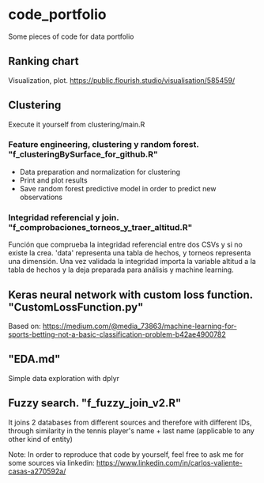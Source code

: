 # code_portfolio
Some pieces of code for data portfolio

## Ranking chart
Visualization, plot.
https://public.flourish.studio/visualisation/585459/

## Clustering
Execute it yourself from clustering/main.R
### Feature engineering, clustering y random forest. "f_clusteringBySurface_for_github.R"
- Data preparation and normalization for clustering
- Print and plot results
- Save random forest predictive model in order to predict new observations
### Integridad referencial y join. "f_comprobaciones_torneos_y_traer_altitud.R"
Función que comprueba la integridad referencial entre dos CSVs y si no existe la crea. 'data' representa una tabla de hechos, y torneos representa una dimensión. Una vez validada la integridad importa la variable altitud a la tabla de hechos y la deja preparada para análisis y machine learning.

## Keras neural network with custom loss function. "CustomLossFunction.py"
Based on: https://medium.com/@media_73863/machine-learning-for-sports-betting-not-a-basic-classification-problem-b42ae4900782

## "EDA.md"
Simple data exploration with dplyr

## Fuzzy search. "f_fuzzy_join_v2.R"
It joins 2 databases from different sources and therefore with different IDs, through similarity in the tennis player's name + last name (applicable to any other kind of entity)

Note: In order to reproduce that code by yourself, feel free to ask me for some sources via linkedin:
https://www.linkedin.com/in/carlos-valiente-casas-a270592a/
